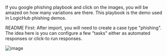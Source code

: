 If you google phishing playbook and click on the images, you will be amazed on how many variations are there.
This playbook is the demo used in LogicHub phishing demos.

README First:
After import, you will need to create a case type "phishing". The idea here is you can configure a few "tasks" either as automated responses or click-to run responses.

![image](https://user-images.githubusercontent.com/5818838/151716199-ebfb1eed-bfd5-4bdb-a41d-17f1cc7e6bba.png)
